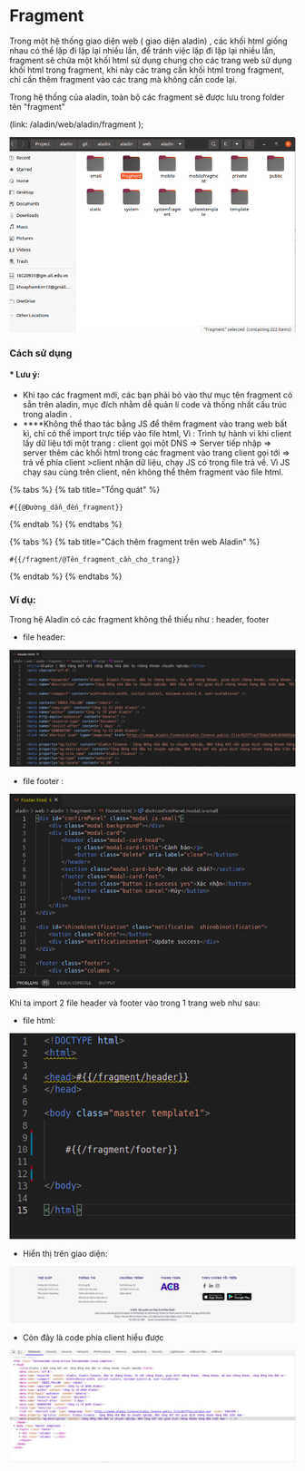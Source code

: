 # Fragment

Trong một hệ thống giao diện web \( giao diện aladin\) , các khối html  giống  nhau có thể  lặp đi lặp lại nhiều lần, để tránh việc lặp đi lặp lại nhiều lần, fragment sẽ chứa một khối html sử dụng chung cho các  trang web sử dụng khối html trong fragment, khi này các trang cần khối html trong fragment, chỉ cần thêm fragment vào các trang mà không cần code lại. 

Trong hệ thống của aladin, toàn bộ các  fragment sẽ được lưu trong folder tên  "fragment"

\(link: /aladin/web/aladin/fragment \);

![](../.gitbook/assets/screenshot-from-2021-04-26-21-11-03.png)

### Cách sử dụng

#### \* Lưu ý: 

* Khi tạo các fragment mới, các bạn phải bỏ vào thư mục tên fragment có sẵn trên aladin, mục đích nhằm dễ quản lí code và thống nhất cấu trúc  trong aladin .
*  ****Không thể thao tác bằng JS để thêm fragment vào trang web bất kì,  chỉ có thể import trực tiếp vào file html, Vì : Trình tự hành vi khi client lấy dữ liệu tới một trang : client gọi một DNS =&gt; Server  tiếp nhập  =&gt; server  thêm các khối html trong các fragment vào trang client gọi tới =&gt; trả về phía client &gt;client nhận dữ liệu, chạy JS có trong file trả về. Vì JS chạy sau cùng trên client, nên không thể thêm fragment vào file html.

{% tabs %}
{% tab title="Tổng quát" %}
```text
#{{@Đường_dẫn_đến_fragment}}
```
{% endtab %}
{% endtabs %}

{% tabs %}
{% tab title="Cách thêm fragment trên web  Aladin" %}
```text
#{{/fragment/@Tên_fragment_cần_cho_trang}}
```
{% endtab %}
{% endtabs %}

###  Ví dụ: 

Trong hệ Aladin có các fragment không thể thiếu như : header, footer

* file  header: 

![](../.gitbook/assets/screenshot-from-2021-04-26-21-42-01.png)

* file footer  :

![](../.gitbook/assets/screenshot-from-2021-04-26-21-43-47.png)

Khi ta import 2 file header và footer vào trong 1 trang web như sau:

* file html:

![](../.gitbook/assets/screenshot-from-2021-04-26-21-47-00.png)

* Hiển  thị trên giao diện:

![](../.gitbook/assets/screenshot-from-2021-04-26-21-52-03.png)

* Còn đây là code phía client hiểu được

![](../.gitbook/assets/screenshot-from-2021-04-26-21-55-25.png)

 




